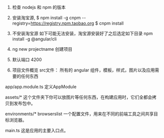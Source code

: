 1. 检查 nodejs 和 npm 的版本  
2. 安装淘宝源, 
$ npm install -g cnpm --registry=https://registry.npm.taobao.org
$ cnpm install

3. 不安装淘宝源 如下可能无法安装，淘宝源安装好了之后选定如下目录
npm install -g @angular/cli

4. ng new projectname 创建项目

5. 默认端口 4200


6. 项目文件概览
src文件： 所有的 angular 组件，模板，样式，图片以及应用需要的任何东西

app/app.module.ts  定义AppModule

assets/* 这个文件夹下你可以放图片等任何东西，在构建应用时，它们全都会拷贝到发布包中。

environments/*
browserslist  一个配置文件，用来在不同的前端工具之间共享目标浏览器。

main.ts 这是应用的主要入口点。

